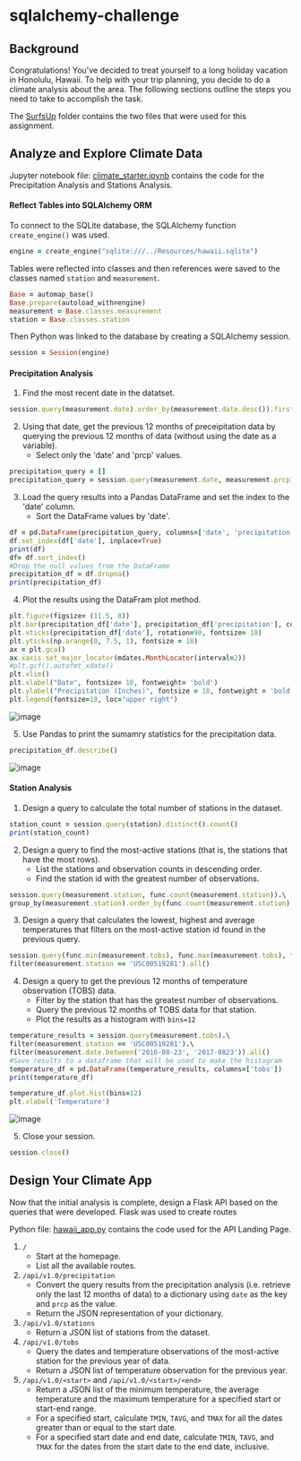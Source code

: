 # sqlalchemy-challenge

## Background
Congratulations! You've decided to treat yourself to a long holiday vacation in Honolulu, Hawaii. To help with your trip planning, you decide to do a climate analysis
about the area. The following sections outline the steps you need to take to accomplish the task. 

The [SurfsUp](https://github.com/marthagriggs9/sqlalchemy-challenge/tree/main/SurfsUp) folder contains the two files that were used for this assignment. 
## Analyze and Explore Climate Data 
Jupyter notebook file: [climate_starter.ipynb](https://github.com/marthagriggs9/sqlalchemy-challenge/blob/main/SurfsUp/climate_starter.ipynb) contains the code for the Precipitation Analysis and Stations Analysis. 
 
#### Reflect Tables into SQLAlchemy ORM
To connect to the SQLite database, the SQLAlchemy function `create_engine()` was used. 
```ruby
engine = create_engine("sqlite:///../Resources/hawaii.sqlite")
``` 


Tables were reflected into classes and then references were saved to the classes named `station` and `measurement`. 
```ruby
Base = automap_base()
Base.prepare(autoload_with=engine)
measurement = Base.classes.measurement
station = Base.classes.station
```

Then Python was linked to the database by creating a SQLAlchemy session. 
```ruby
session = Session(engine)
```

#### Precipitation Analysis
1. Find the most recent date in the datatset. 
```ruby
session.query(measurement.date).order_by(measurement.date.desc()).first()
```
2. Using that date, get the previous 12 months of preceipitation data by querying the previous 12 months of data (without using the date as a variable).
   - Select only the 'date' and 'prcp' values.
```ruby
precipitation_query = []
precipitation_query = session.query(measurement.date, measurement.prcp).filter(measurement.date >= '2016-08-23').all()
```
3. Load the query results into a Pandas DataFrame and set the index to the 'date' column. 
   - Sort the DataFrame values by 'date'. 
```ruby
df = pd.DataFrame(precipitation_query, columns=['date', 'precipitation'])
df.set_index(df['date'], inplace=True)
print(df)
df= df.sort_index()
#Drop the null values from the DataFrame
precipitation_df = df.dropna()
print(precipitation_df)
```
4. Plot the results using the DataFram plot method.
```ruby
plt.figure(figsize= (11.5, 8))
plt.bar(precipitation_df['date'], precipitation_df['precipitation'], color='midnightblue', label= "Precipitation", width=2.5)
plt.xticks(precipitation_df['date'], rotation=90, fontsize= 18)
plt.yticks(np.arange(0, 7.5, 1), fontsize = 18)
ax = plt.gca()
ax.xaxis.set_major_locator(mdates.MonthLocator(interval=2))
#plt.gcf().autofmt_xdate()
plt.xlim()
plt.xlabel("Date", fontsize= 18, fontweight= 'bold')
plt.ylabel("Precipitation (Inches)", fontsize = 18, fontweight = 'bold')
plt.legend(fontsize=18, loc="upper right")
```
![image](https://user-images.githubusercontent.com/115905663/223168077-36144a97-b170-476c-9b3c-91abc51434f8.png)

5. Use Pandas to print the sumamry statistics for the precipitation data. 
```ruby
precipitation_df.describe()
``` 
![image](https://user-images.githubusercontent.com/115905663/223168507-3236ac6f-ee71-4e67-9764-0cf874f36c8d.png)

#### Station Analysis
1. Design a query to calculate the total number of stations in the dataset. 
```ruby
station_count = session.query(station).distinct().count()
print(station_count)
```

2. Design a query to find the most-active stations (that is, the stations that have the most rows).
   - List the stations and observation counts in descending order.
   - Find the station id with the greatest number of observations. 
```ruby
session.query(measurement.station, func.count(measurement.station)).\
group_by(measurement.station).order_by(func.count(measurement.station).desc()).all()
```

3. Design a query that calculates the lowest, highest and average temperatures that filters on the most-active station id found in the previous query. 
```ruby
session.query(func.min(measurement.tobs), func.max(measurement.tobs), func.avg(measurement.tobs)).\
filter(measurement.station == 'USC00519281').all()
```

4. Design a query to get the previous 12 months of temperature observation (TOBS) data.
   - Filter by the station that has the greatest number of observations. 
   - Query the previous 12 months of TOBS data for that station. 
   - Plot the results as a histogram with `bins=12`
```ruby
temperature_results = session.query(measurement.tobs).\
filter(measurement.station == 'USC00519281').\
filter(measurement.date.between('2016-08-23', '2017-0823')).all()
#Save results to a dataframe that will be used to make the histogram
temperature_df = pd.DataFrame(temperature_results, columns=['tobs'])
print(temperature_df)
```
```ruby
temperature_df.plot.hist(bins=12)
plt.xlabel('Temperature')
```
![image](https://user-images.githubusercontent.com/115905663/223169483-a7bf24da-eab1-48e3-ba07-c59cc69c64c8.png)

5. Close your session. 
```ruby
session.close()
```

## Design Your Climate App

Now that the initial analysis is complete, design a Flask API based on the queries that were developed. 
Flask was used to create routes

Python file: [hawaii_app.py](https://github.com/marthagriggs9/sqlalchemy-challenge/blob/main/SurfsUp/hawaii_app.py) contains the code used for the API Landing Page.
1. `/` 
   - Start at the homepage.
   - List all the available routes.
2. `/api/v1.0/precipitation`
   - Convert the query results from the precipitation analysis (i.e. retrieve only the last 12 months of data) to a dictionary using `date` as the key and `prcp`
as the value. 
   - Return the JSON representation of your dictionary. 
3. `/api/v1.0/stations`
   - Return a JSON list of stations from the dataset. 
4. `/api/v1.0/tobs`
   - Query the dates and temperature observations of the most-active station for the previous year of data. 
   - Return a JSON list of temperature observation for the previous year. 
5. `/api/v1.0/<start>` and `/api/v1.0/<start>/<end>`
   - Return a JSON list of the minimum temperature, the average temperature and the maximum temperature for a specified start or start-end range.
   - For a specified start, calculate `TMIN`, `TAVG`, and `TMAX` for all the dates greater than or equal to the start date. 
   - For a specified start date and end date, calculate `TMIN`, `TAVG`, and `TMAX` for the dates from the start date to the end date, inclusive.

